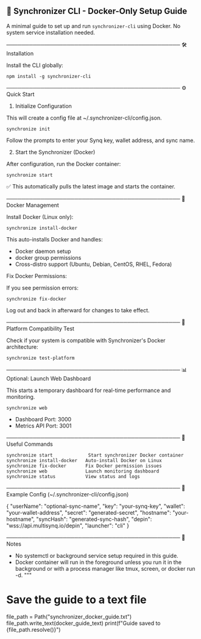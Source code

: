 ## 🚀 Synchronizer CLI - Docker-Only Setup Guide


A minimal guide to set up and run `synchronizer-cli` using Docker. No system service installation needed.

──────────────────────────────────────────────
🛠️ Installation

Install the CLI globally:

    npm install -g synchronizer-cli

──────────────────────────────────────────────
⚙️ Quick Start

1. Initialize Configuration

This will create a config file at ~/.synchronizer-cli/config.json.

    synchronize init

Follow the prompts to enter your Synq key, wallet address, and sync name.

2. Start the Synchronizer (Docker)

After configuration, run the Docker container:

    synchronize start

✅ This automatically pulls the latest image and starts the container.

──────────────────────────────────────────────
🐳 Docker Management

Install Docker (Linux only):

    synchronize install-docker

This auto-installs Docker and handles:
- Docker daemon setup
- docker group permissions
- Cross-distro support (Ubuntu, Debian, CentOS, RHEL, Fedora)

Fix Docker Permissions:

If you see permission errors:

    synchronize fix-docker

Log out and back in afterward for changes to take effect.

──────────────────────────────────────────────
🧪 Platform Compatibility Test

Check if your system is compatible with Synchronizer's Docker architecture:

    synchronize test-platform

──────────────────────────────────────────────
📊 Optional: Launch Web Dashboard

This starts a temporary dashboard for real-time performance and monitoring.

    synchronize web

- Dashboard Port: 3000
- Metrics API Port: 3001

──────────────────────────────────────────────
🧰 Useful Commands

    synchronize start             Start synchronizer Docker container
    synchronize install-docker   Auto-install Docker on Linux
    synchronize fix-docker       Fix Docker permission issues
    synchronize web              Launch monitoring dashboard
    synchronize status           View status and logs

──────────────────────────────────────────────
🧾 Example Config (~/.synchronizer-cli/config.json)

{
  "userName": "optional-sync-name",
  "key": "your-synq-key",
  "wallet": "your-wallet-address",
  "secret": "generated-secret",
  "hostname": "your-hostname",
  "syncHash": "generated-sync-hash",
  "depin": "wss://api.multisynq.io/depin",
  "launcher": "cli"
}

──────────────────────────────────────────────
📎 Notes

- No systemctl or background service setup required in this guide.
- Docker container will run in the foreground unless you run it in the background or with a process manager like tmux, screen, or docker run -d.
"""

# Save the guide to a text file
file_path = Path("synchronizer_docker_guide.txt")
file_path.write_text(docker_guide_text)
print(f"Guide saved to {file_path.resolve()}")


